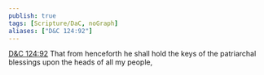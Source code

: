 ```yaml
---
publish: true
tags: [Scripture/DaC, noGraph]
aliases: ["D&C 124:92"]
---
```

[D&C 124:92](https://churchofjesuschrist.org/study/scriptures/dc-testament/dc/124?lang=eng&id=p92#p92) That from henceforth he shall hold the keys of the patriarchal blessings upon the heads of all my people,
